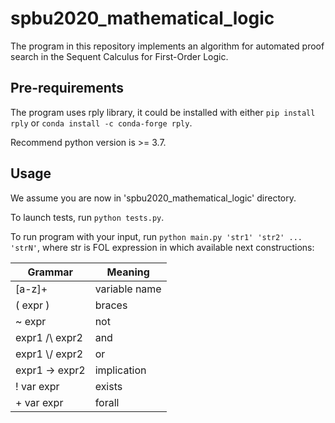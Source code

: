#   spbu2020_mathematical_logic
The program in this repository implements an algorithm for automated proof search in the Sequent Calculus for First-Order Logic.


##   Pre-requirements
The program uses rply library, it could be installed with either
`pip install rply` 
or 
`conda install -c conda-forge rply`. 

Recommend python version is >= 3.7.


##   Usage
We assume you are now in 'spbu2020_mathematical_logic' directory.

To launch tests, run `python tests.py`.

To run program with your input, run `python main.py 'str1' 'str2' ... 'strN'`, where str is FOL expression in which available next constructions:


Grammar        | Meaning
-------------- | -------------
[a-z]+         | variable name
( expr )       | braces
~ expr         | not
expr1 /\ expr2 | and
expr1 \\/ expr2 | or
expr1 -> expr2 | implication
! var expr     | exists
\+ var expr     | forall
